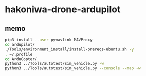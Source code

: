 # hakoniwa-drone-ardupilot


## memo


```bash
pip3 install --user pymavlink MAVProxy
cd ardupilot/
./Tools/environment_install/install-prereqs-ubuntu.sh -y
. ~/.profile 
cd ArduCopter/
python3 ../Tools/autotest/sim_vehicle.py -w 
python3 ../Tools/autotest/sim_vehicle.py --console --map -w
```

